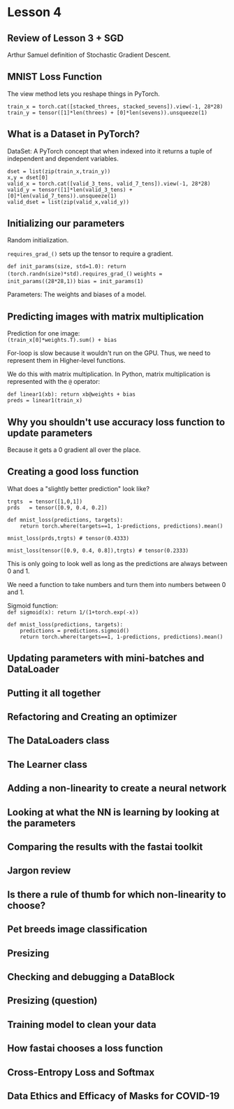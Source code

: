 # Lesson 4

## Review of Lesson 3 + SGD

Arthur Samuel definition of Stochastic Gradient Descent.

## MNIST Loss Function

The view method lets you reshape things in PyTorch.

`train_x = torch.cat([stacked_threes, stacked_sevens]).view(-1, 28*28)`
`train_y = tensor([1]*len(threes) + [0]*len(sevens)).unsqueeze(1)`

## What is a Dataset in PyTorch?

DataSet: A PyTorch concept that when indexed into it returns a tuple of independent and dependent variables.

```
dset = list(zip(train_x,train_y))
x,y = dset[0]
valid_x = torch.cat([valid_3_tens, valid_7_tens]).view(-1, 28*28)
valid_y = tensor([1]*len(valid_3_tens) + [0]*len(valid_7_tens)).unsqueeze(1)
valid_dset = list(zip(valid_x,valid_y))
```

## Initializing our parameters

Random initialization.

`requires_grad_()` sets up the tensor to require a gradient.

`def init_params(size, std=1.0): return (torch.randn(size)*std).requires_grad_()`
`weights = init_params((28*28,1))`
`bias = init_params(1)`

Parameters: The weights and biases of a model.

## Predicting images with matrix multiplication

Prediction for one image:  
`(train_x[0]*weights.T).sum() + bias`

For-loop is slow because it wouldn't run on the GPU. Thus, we need to represent them in Higher-level functions.

We do this with matrix multiplication. In Python, matrix multiplication is represented with the `@` operator: 
```
def linear1(xb): return xb@weights + bias
preds = linear1(train_x)
```

## Why you shouldn't use accuracy loss function to update parameters

Because it gets  a 0 gradient all over the place.

## Creating a good loss function

What does a "slightly better prediction" look like?

```
trgts  = tensor([1,0,1])
prds   = tensor([0.9, 0.4, 0.2])

def mnist_loss(predictions, targets):
    return torch.where(targets==1, 1-predictions, predictions).mean()
    
mnist_loss(prds,trgts) # tensor(0.4333)

mnist_loss(tensor([0.9, 0.4, 0.8]),trgts) # tensor(0.2333)
```

This is only going to look well as long as the predictions are always between 0 and 1.

We need a function to take numbers and turn them into numbers between 0 and 1.

Sigmoid function:  
`def sigmoid(x): return 1/(1+torch.exp(-x))`

```
def mnist_loss(predictions, targets):
    predictions = predictions.sigmoid()
    return torch.where(targets==1, 1-predictions, predictions).mean()
```

## Updating parameters with mini-batches and DataLoader
## Putting it all together
## Refactoring and Creating an optimizer
## The DataLoaders class
## The Learner class
## Adding a non-linearity to create a neural network
## Looking at what the NN is learning by looking at the parameters
## Comparing the results with the fastai toolkit
## Jargon review
## Is there a rule of thumb for which non-linearity to choose?
## Pet breeds image classification
## Presizing
## Checking and debugging a DataBlock
## Presizing (question)
## Training model to clean your data
## How fastai chooses a loss function
## Cross-Entropy Loss and Softmax
## Data Ethics and Efficacy of Masks for COVID-19
